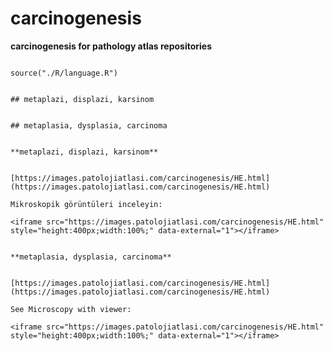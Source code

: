 # carcinogenesis



**carcinogenesis for pathology atlas repositories**



```{r language carcinogenesis, echo=FALSE, include=TRUE}

source("./R/language.R")

```




```{asis, echo = (language == "TR")}

## metaplazi, displazi, karsinom

```




```{asis, echo = (language == "EN")}

## metaplasia, dysplasia, carcinoma

```




```{asis, echo = (language == "TR")}

**metaplazi, displazi, karsinom**


[https://images.patolojiatlasi.com/carcinogenesis/HE.html](https://images.patolojiatlasi.com/carcinogenesis/HE.html)

Mikroskopik görüntüleri inceleyin:

<iframe src="https://images.patolojiatlasi.com/carcinogenesis/HE.html" style="height:400px;width:100%;" data-external="1"></iframe>

```




```{asis, echo = (language == "EN")}

**metaplasia, dysplasia, carcinoma**


[https://images.patolojiatlasi.com/carcinogenesis/HE.html](https://images.patolojiatlasi.com/carcinogenesis/HE.html)

See Microscopy with viewer: 

<iframe src="https://images.patolojiatlasi.com/carcinogenesis/HE.html" style="height:400px;width:100%;" data-external="1"></iframe>

```


